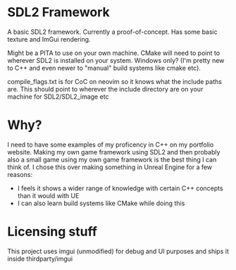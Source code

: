 # SDL2 Framework

A basic SDL2 framework. Currently a proof-of-concept. Has some basic texture and ImGui rendering.

Might be a PITA to use on your own machine. CMake will need to point to wherever SDL2 is installed on your system. Windows only? (I'm pretty new to C++ and even newer to "manual" build systems like cmake etc).

compile_flags.txt is for CoC on neovim so it knows what the include paths are. This should point to wherever the include directory are on your machine for SDL2/SDL2_image etc


# Why?

I need to have some examples of my proficency in C++ on my portfolio website. Making my own game framework using SDL2 and then probably also a small game using my own game framework is the best thing I can think of. I chose this over making something in Unreal Engine for a few reasons:

* I feels it shows a wider range of knowledge with certain C++ concepts than it would with UE
* I can also learn build systems like CMake while doing this

# Licensing stuff
This project uses imgui (unmodified) for debug and UI purposes and ships it inside thirdparty/imgui
